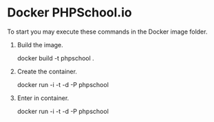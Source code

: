 # Docker PHPSchool.io

To start you may execute these commands in the Docker image folder.


1. Build the image.


    docker build -t phpschool .
    
2. Create the container.
  
  
    docker run -i -t -d -P phpschool
    
3. Enter in container.

  
    docker run -i -t -d -P phpschool
       